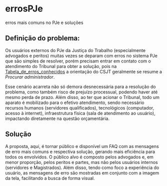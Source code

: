 # errosPJe
 erros mais comuns no PJe e soluções


## Definição do problema:
Os usuários externos do PJe da Justiça do Trabalho (especialmente advogados e peritos) muitas vezes se deparam com erros no sistema PJe que são simples de resolver, porém precisam entrar em contato com o atendimento do Tribunal para obter a solução, pois na [Tabela_de_erros_conhecidos](https://pje.csjt.jus.br/manual/index.php/Tabela_de_erros_conhecidos) a orientação do CSJT geralmente se resume a *Procurar administrador*.

Esse cenário acarreta não só demora desnecessária para a resolução do problema, como também risco de prejuízo processual, podendo haver até mesmo perda de prazo. Além disso, ao ter que acionar o Tribunal, todo um aparato é mobilizado para o efetivo atendimento, sendo necessário recursos humanos (servidores qualificados), tecnológicos (computador, acesso à internet), infraestrutura física (sala de atendimento ao usuário), impactando diretamente na questão orçamentária.

## Solução
A proposta, aqui, é tornar público e disponível um FAQ com as mensagens de erro mais comuns e respectiva solução, gerando mais eficiência para todos os envolvidos.
O público alvo é composto pelos advogados e, em menor proporção, pelos peritos e partes, mas não pelos usuários internos (servidores e Magistrados).
Além disso, tendo como foco a experiência do usuário, as mensagens de erro são mostradas em conjunto com a imagem da tela, facilitando a busca de forma visual.

